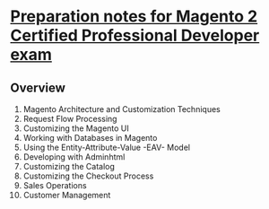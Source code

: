 # [Preparation notes for Magento 2 Certified Professional Developer exam](https://github.com/magento-notes/magento2-exam-notes)

## Overview
1. Magento Architecture and Customization Techniques
2. Request Flow Processing
3. Customizing the Magento UI
4. Working with Databases in Magento
5. Using the Entity-Attribute-Value -EAV- Model
6. Developing with Adminhtml
7. Customizing the Catalog
8. Customizing the Checkout Process
9. Sales Operations
10. Customer Management